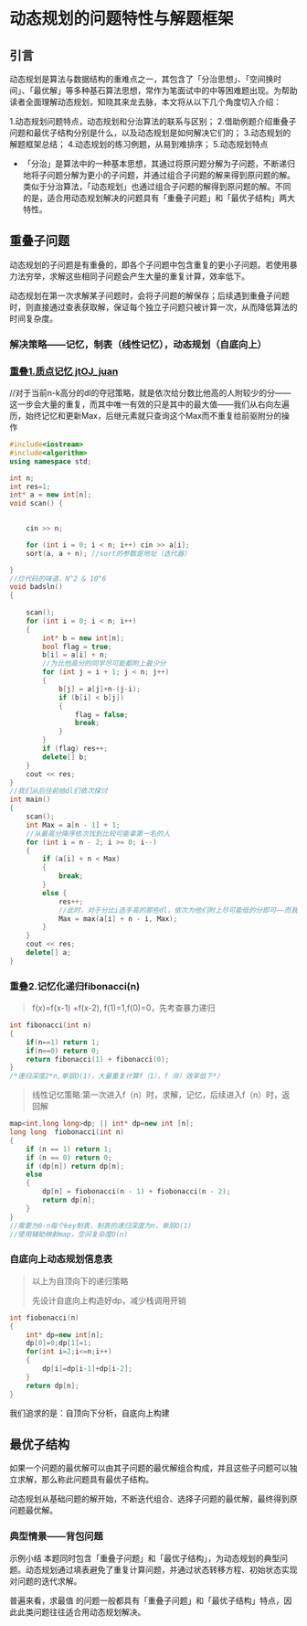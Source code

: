 # 动态规划的问题特性与解题框架

## 引言

动态规划是算法与数据结构的重难点之一，其包含了「分治思想」、「空间换时间」、「最优解」等多种基石算法思想，常作为笔面试中的中等困难题出现。为帮助读者全面理解动态规划，知晓其来龙去脉，本文将从以下几个角度切入介绍：

1.动态规划问题特点，动态规划和分治算法的联系与区别；
2.借助例题介绍重叠子问题和最优子结构分别是什么，以及动态规划是如何解决它们的；
3.动态规划的解题框架总结；
4.动态规划的练习例题，从易到难排序；
5.动态规划特点

* 「分治」是算法中的一种基本思想，其通过将原问题分解为子问题，不断递归地将子问题分解为更小的子问题，并通过组合子问题的解来得到原问题的解。类似于分治算法，「动态规划」也通过组合子问题的解得到原问题的解。不同的是，适合用动态规划解决的问题具有「重叠子问题」和「最优子结构」两大特性。

## 重叠子问题

动态规划的子问题是有重叠的，即各个子问题中包含重复的更小子问题。若使用暴力法穷举，求解这些相同子问题会产生大量的重复计算，效率低下。

动态规划在第一次求解某子问题时，会将子问题的解保存；后续遇到重叠子问题时，则直接通过查表获取解，保证每个独立子问题只被计算一次，从而降低算法的时间复杂度。

### 解决策略——记忆，制表（线性记忆），动态规划（自底向上）

### [重叠1.质点记忆 jtOJ_juan ](https://blog.csdn.net/A_Midnight_Cat/article/details/114213623)

//对于当前n-k高分的dl的夺冠策略，就是依次给分数比他高的人附较少的分——这一步会大量的重复，而其中唯一有效的只是其中的最大值——我们从右向左遍历，始终记忆和更新Max，后继元素就只查询这个Max而不重复给前驱附分的操作

~~~C++
#include<iostream>
#include<algorithm>
using namespace std;

int n;
int res=1;
int* a = new int[n];
void scan() {

	
	cin >> n;

	for (int i = 0; i < n; i++) cin >> a[i];
	sort(a, a + n); //sort的参数是地址（迭代器）

}
//烂代码的味道，N^2 & 10^6
void badsln()
{
	
	scan();
	for (int i = 0; i < n; i++)
	{
		int* b = new int[n];
		bool flag = true;
		b[i] = a[i] + n;
		//为比他高分的同学尽可能都附上最少分
		for (int j = i + 1; j < n; j++)
		{
			b[j] = a[j]+n-(j-i);
			if (b[i] < b[j])
			{
				flag = false;
				break;
			}
		}
		if (flag) res++;
		delete[] b;
	}
	cout << res;
}
//我们从后往前给dl们依次探讨
int main()
{
	scan();
	int Max = a[n - 1] + 1;
	//从最高分降序依次找到比较可能拿第一名的人
	for (int i = n - 2; i >= 0; i--)
	{
		if (a[i] + n < Max)
		{
			break;
		}
		else {
			res++;
			//此时，对于分比i选手高的那些dl，依次为他们附上尽可能低的分即可——而我们需要的只是这样一个大佬序列里面分最高的那个人的分数信息
			Max = max(a[i] + n - i, Max);
		}
	}
	cout << res;
	delete[] a;
}
~~~

### 重叠2.记忆化递归fibonacci(n)

> f(x)=f(x-1) +f(x-2), f(1)=1,f(0)=0，先考查暴力递归

~~~C++
int fibonacci(int n)
{
    if(n==1) return 1;
    if(n==0) return 0;
    return fibonacci(1) + fibonacci(0);
}
/*递归深度2*n,单层O(1)，大量重复计算f（1），f（0）效率低下*/
~~~

>  线性记忆策略:第一次进入f（n）时，求解，记忆，后续进入f（n）时，返回解

~~~C++
map<int,long long>dp; || int* dp=new int [n];
long long  fiobonacci(int n)
{
	if (n == 1) return 1;
	if (n == 0) return 0;
	if (dp[n]) return dp[n];
	else
	{
		dp[n] = fiobonacci(n - 1) + fiobonacci(n - 2);
		return dp[n];
	}
}
//需要为0-n每个key制表，制表的递归深度为n，单层O(1)
//使用辅助映射map，空间复杂度O(n)
~~~

### 自底向上动态规划信息表

> 以上为自顶向下的递归策略
>
> 先设计自底向上构造好dp，减少栈调用开销

~~~C++
int fiobonacci(n)
{
    int* dp=new int[n];
    dp[0]=0;dp[1]=1;
    for(int i=2;i<=n;i++)
    {
        dp[i]=dp[i-1]+dp[i-2];
    }
    return dp[n];
}
~~~

我们追求的是：自顶向下分析，自底向上构建

## 最优子结构

如果一个问题的最优解可以由其子问题的最优解组合构成，并且这些子问题可以独立求解，那么称此问题具有最优子结构。

动态规划从基础问题的解开始，不断迭代组合、选择子问题的最优解，最终得到原问题最优解。

### 典型情景——背包问题

示例小结
本题同时包含「重叠子问题」和「最优子结构」，为动态规划的典型问题。动态规划通过填表避免了重复计算问题，并通过状态转移方程、初始状态实现对问题的迭代求解。

普遍来看，求最值 的问题一般都具有「重叠子问题」和「最优子结构」特点，因此此类问题往往适合用动态规划解决。

​	
